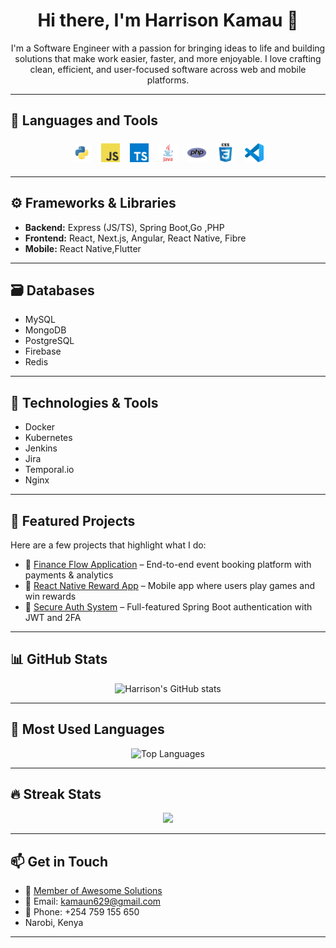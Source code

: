 <h1 align="center">Hi there, I'm Harrison Kamau 👋</h1>

<p align="center">
  I'm a Software Engineer with a passion for bringing ideas to life and building solutions that make work easier, faster, and more enjoyable. I love crafting clean, efficient, and user-focused software across web and mobile platforms.
</p>

---

## 🧰 Languages and Tools
<p align="center">
  <img src="https://raw.githubusercontent.com/github/explore/main/topics/python/python.png" alt="Python" height="30" style="margin: 6px;" />
  <img src="https://raw.githubusercontent.com/github/explore/main/topics/javascript/javascript.png" alt="JavaScript" height="30" style="margin: 6px;" />
  <img src="https://raw.githubusercontent.com/github/explore/main/topics/typescript/typescript.png" alt="TypeScript" height="30" style="margin: 6px;" />
  <img src="https://github.com/devicons/devicon/blob/master/icons/java/java-original-wordmark.svg" alt="Java" height="30" style="margin: 6px;" />
  <img src="https://github.com/devicons/devicon/blob/master/icons/php/php-original.svg" alt="PHP" height="30" style="margin: 6px;" />
  <img src="https://github.com/devicons/devicon/blob/master/icons/css3/css3-original-wordmark.svg" alt="CSS3" height="30" style="margin: 6px;" />
  <img src="https://raw.githubusercontent.com/github/explore/main/topics/visual-studio-code/visual-studio-code.png" alt="VS Code" height="30" style="margin: 6px;" />
</p>

---

## ⚙️ Frameworks & Libraries
- **Backend:** Express (JS/TS), Spring Boot,Go ,PHP  
- **Frontend:** React, Next.js, Angular, React Native, Fibre
- **Mobile:** React Native,Flutter

---

## 🗃️ Databases
- MySQL
- MongoDB
- PostgreSQL
- Firebase
- Redis

---

## 🔧 Technologies & Tools
- Docker
- Kubernetes
- Jenkins
- Jira
- Temporal.io
- Nginx
  

---

## 📌 Featured Projects

Here are a few projects that highlight what I do:

- 🎯 [Finance Flow Application](https://github.com/kamau-n/fintrack) – End-to-end event booking platform with payments & analytics  
- 📱 [React Native Reward App](https://github.com/kamau-n/reward-app) – Mobile app where users play games and win rewards  
- 🔐 [Secure Auth System](https://github.com/kamau-n/spring-auth-system) – Full-featured Spring Boot authentication with JWT and 2FA

---

## 📊 GitHub Stats

<p align="center">
  <img src="https://github-readme-stats.vercel.app/api?username=kamau-n&show_icons=true&theme=default" alt="Harrison's GitHub stats" />
</p>

---

## 🧮 Most Used Languages

<p align="center">
  <img src="https://github-readme-stats.vercel.app/api/top-langs/?username=kamau-n&layout=compact&theme=default" alt="Top Languages" />
</p>

---

## 🔥 Streak Stats

<p align="center">
  <picture>
    <source media="(prefers-color-scheme: dark)" srcset="https://streak-stats.demolab.com?user=kamau-n&theme=dark" />
    <img src="https://streak-stats.demolab.com?user=kamau-n&theme=default" />
  </picture>
</p>

---

## 📫 Get in Touch

- 💼 [Member of Awesome Solutions](https://awesome.co.ke)
- 📧 Email: [kamaun629@gmail.com](mailto:kamaun629@gmail.com)  
- 📱 Phone: +254 759 155 650
-  Narobi, Kenya

---

<!---
kamau-n/kamau-n is a ✨ special ✨ repository because its `README.md` (this file) appears on your GitHub profile.
You can click the Preview link to take a look at your changes.
--->
